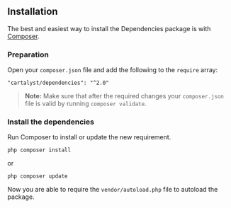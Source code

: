 ## Installation

The best and easiest way to install the Dependencies package is with [Composer](http://getcomposer.org).

### Preparation

Open your `composer.json` file and add the following to the `require` array:

    "cartalyst/dependencies": "^2.0"

> **Note:** Make sure that after the required changes your `composer.json` file is valid by running `composer validate`.

### Install the dependencies

Run Composer to install or update the new requirement.

    php composer install

or

    php composer update

Now you are able to require the `vendor/autoload.php` file to autoload the package.
